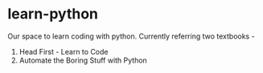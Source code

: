# learn-python

Our space to learn coding with python.
Currently referring two textbooks -
1. Head First - Learn to Code
2. Automate the Boring Stuff with Python
